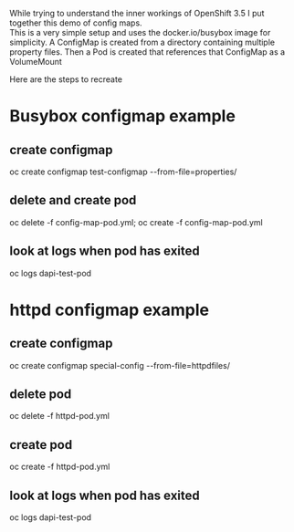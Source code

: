 While trying to understand the inner workings of OpenShift 3.5 I put together this demo of config maps.  
This is a very simple setup and uses the docker.io/busybox image for simplicity.
A ConfigMap is created from a directory containing multiple property files.
Then a Pod is created that references that ConfigMap as a VolumeMount

Here are the steps to recreate
# Busybox configmap example
## create configmap
oc create configmap test-configmap --from-file=properties/

## delete and create pod
oc delete -f config-map-pod.yml; oc create -f config-map-pod.yml

## look at logs when pod has exited
oc logs dapi-test-pod

# httpd configmap example
## create configmap
oc create configmap special-config --from-file=httpdfiles/

## delete pod
oc delete -f httpd-pod.yml

## create pod
oc create -f httpd-pod.yml

## look at logs when pod has exited
oc logs dapi-test-pod
